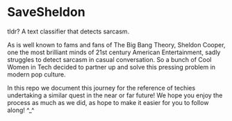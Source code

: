 # SaveSheldon

tldr? A text classifier that detects sarcasm.

As is well known to fams and fans of The Big Bang Theory, Sheldon Cooper, one the most brilliant minds of 21st century American Entertainment, sadly struggles to detect sarcasm in casual conversation. So a bunch of Cool Women in Tech decided to partner up and solve this pressing problem in modern pop culture. 

In this repo we document this journey for the reference of techies undertaking a similar quest in the near or far future! We hope you enjoy the process as much as we did, as hope to make it easier for you to follow along! ^_^ 

[The code playground where we tried to get the model up and running]: https://colab.research.google.com/drive/1803Jy4-_1lwlXhVgTEf3bxtw_rWok3qx
